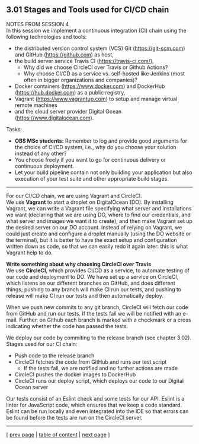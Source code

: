 ## 3.01 Stages and Tools used for CI/CD chain

NOTES FROM SESSION 4  
In this session we implement a continuous integration (CI) chain using the following technologies and tools:
- the distributed version control system (VCS) Git (https://git-scm.com) and GitHub (https://github.com) as host,
- the build server service Travis CI (https://travis-ci.com/),
    - Why did we choose CircleCI over Travis or Github Actions?
    - Why choose CI/CD as a service vs. self-hosted like Jenkins (most often in bigger organizations and companies)?
- Docker containers (https://www.docker.com) and DockerHub (https://hub.docker.com) as a public registry,
- Vagrant (https://www.vagrantup.com) to setup and manage virtual remote machines
- and the cloud server provider Digital Ocean (https://www.digitalocean.com).

Tasks:  
- **OBS MSc students:** Remember to log and provide good arguments for the choice of CI/CD system, i.e., why do you choose your solution instead of any other?
- You choose freely if you want to go for continuous delivery or continuous deployment.
- Let your build pipeline contain not only building your application but also execution of your test suite and other appropriate build stages.
___________________
For our CI/CD chain, we are using Vagrant and CircleCI.  
We use **Vagrant** to start a droplet on DigitalOcean (DO). By installing Vagrant, we can write a Vagrant file specifying what server and installations we want (declaring that we are using DO, where to find our credentials, and what server and images we want it to create), and then make Vagrant set up the desired server on our DO account. Instead of relying on Vagrant, we could just create and configure a droplet manually (using the DO website or the terminal), but it is better to have the exact setup and configuration written down as code, so that we can easily redo it again later: this is what Vagrant help to do.

**Write something about why choosing CircleCI over Travis**  
We use **CircleCI**, which provides CI/CD as a service, to automate testing of our code and deployment to DO. We have set up a service on CircleCI, which listens on our different branches on GitHub, and does different things; pushing to any branch will make CI run our tests, and pushing to release will make CI run our tests and then automatically deploy. 

When we push new commits to any git branch, CircleCI will fetch our code from GitHub and run our tests. If the tests fail we will be notified with an e-mail. Further, on Github each branch is marked with a checkmark or a cross indicating whether the code has passed the tests.

We deploy our code by commiting to the release branch (see chapter 3.02).
Stages used for our CI chain:
- Push code to the release branch
- CircleCI fetches the code from GitHub and runs our test script
    - If the tests fail, we are notified and no further actions are made
- CircleCI pushes the docker images to DockerHub
- CircleCI runs our deploy script, which deploys our code to our Digital Ocean server

Our tests consist of an Eslint check and some tests for our API. Eslint is a linter for JavaScript code, which ensures that we keep a code standard. Eslint can be run locally and even integrated into the IDE so that errors can be found before the tests are run on the CircleCI server.

---
[ [prev page](../chapters/300_process_perspective.md) | [table of content](../table_of_content.md) | [next page](../chapters/302_repo_and_branch_strategy.md) ]
